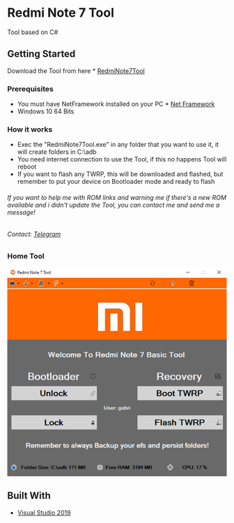 # Redmi Note 7 Tool 

Tool based on C#

## Getting Started

Download the Tool from here * [RedmiNote7Tool](https://github.com/Franco28/RedmiNote7ToolC-/releases) 

### Prerequisites

- You must have NetFramework installed on your PC * [Net Framework](https://dotnet.microsoft.com/download) 
- Windows 10 64 Bits

### How it works

- Exec the "RedmiNote7Tool.exe" in any folder that you want to use it, it will create folders in C:\adb
- You need internet connection to use the Tool, if this no happens Tool will reboot
- If you want to flash any TWRP, this will be downloaded and flashed, but remember to put your device on Bootloader mode and ready to flash
###### If you want to help me with ROM links and warning me if there's a new ROM available and i didn't update the Tool, you can contact me and send me a message!

###### Contact: [Telegram](https://t.me/francom28) 

### Home Tool

![Tool](https://raw.githubusercontent.com/Franco28/RedmiNote7ToolC-/master/tool.png "Tool")

## Built With

* [Visual Studio 2019](https://visualstudio.microsoft.com/es/free-developer-offers/)
